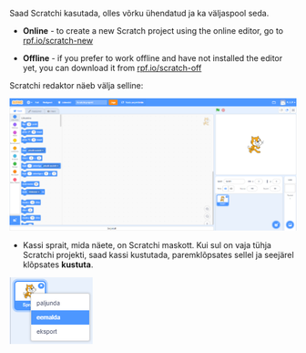 Saad Scratchi kasutada, olles võrku ühendatud ja ka väljaspool seda.

+ **Online** - to create a new Scratch project using the online editor, go to <a href="https://rpf.io/scratch-new" target="_blank">rpf.io/scratch-new</a>

+ **Offline** - if you prefer to work offline and have not installed the editor yet, you can download it from <a href="https://rpf.io/scratch-off" target="_blank">rpf.io/scratch-off</a>

Scratchi redaktor näeb välja selline:

![kuvatõmmis](images/scratch-editor.png)

+ Kassi sprait, mida näete, on Scratchi maskott. Kui sul on vaja tühja Scratchi projekti, saad kassi kustutada, paremklõpsates sellel ja seejärel klõpsates **kustuta**.

![kuvatõmmis](images/delete.png)
